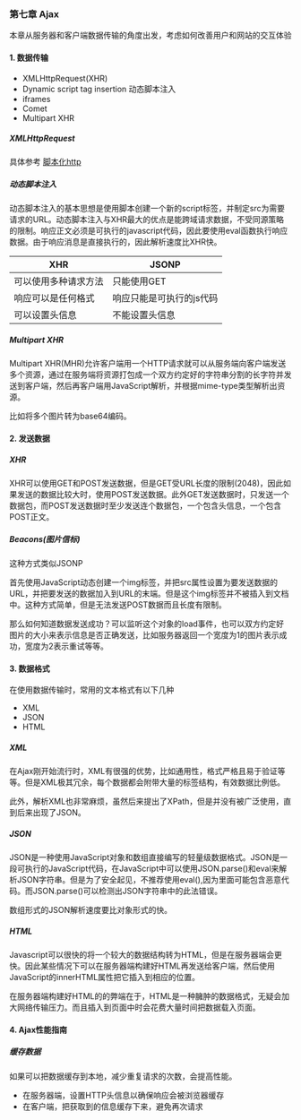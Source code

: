 ### 第七章 Ajax

本章从服务器和客户端数据传输的角度出发，考虑如何改善用户和网站的交互体验

#### 1. 数据传输

- XMLHttpRequest(XHR)
- Dynamic script tag insertion 动态脚本注入
- iframes
- Comet
- Multipart XHR

##### XMLHttpRequest

具体参考 [脚本化http](https://github.com/xswei/HTTP_Scripting)

##### 动态脚本注入

动态脚本注入的基本思想是使用脚本创建一个新的script标签，并制定src为需要请求的URL。动态脚本注入与XHR最大的优点是能跨域请求数据，不受同源策略的限制。响应正文必须是可执行的javascript代码，因此要使用eval函数执行响应数据。由于响应消息是直接执行的，因此解析速度比XHR快。

XHR | JSONP
--- | ---
可以使用多种请求方法 | 只能使用GET
响应可以是任何格式 | 响应只能是可执行的js代码
可以设置头信息 | 不能设置头信息

##### Multipart XHR

Multipart XHR(MHR)允许客户端用一个HTTP请求就可以从服务端向客户端发送多个资源，通过在服务端将资源打包成一个双方约定好的字符串分割的长字符并发送到客户端，然后再客户端用JavaScript解析，并根据mime-type类型解析出资源。

比如将多个图片转为base64编码。


#### 2. 发送数据

##### XHR

XHR可以使用GET和POST发送数据，但是GET受URL长度的限制(2048)，因此如果发送的数据比较大时，使用POST发送数据。此外GET发送数据时，只发送一个数据包，而POST发送数据时至少发送连个数据包，一个包含头信息，一个包含POST正文。

##### Beacons(图片信标)

这种方式类似JSONP

首先使用JavaScript动态创建一个img标签，并把src属性设置为要发送数据的URL，并把要发送的数据加入到URL的末端。但是这个img标签并不被插入到文档中。这种方式简单，但是无法发送POST数据而且长度有限制。

那么如何知道数据发送成功？可以监听这个对象的load事件，也可以双方约定好图片的大小来表示信息是否正确发送，比如服务器返回一个宽度为1的图片表示成功，宽度为2表示重试等等。

#### 3. 数据格式

在使用数据传输时，常用的文本格式有以下几种

- XML
- JSON
- HTML

##### XML

在Ajax刚开始流行时，XML有很强的优势，比如通用性，格式严格且易于验证等等。但是XML极其冗余，每个数据都会附带大量的标签结构，有效数据比例低。

此外，解析XML也非常麻烦，虽然后来提出了XPath，但是并没有被广泛使用，直到后来出现了JSON。

##### JSON

JSON是一种使用JavaScript对象和数组直接编写的轻量级数据格式。JSON是一段可执行的JavaScript代码，在JavaScript中可以使用JSON.parse()和eval来解析JSON字符串。但是为了安全起见，不推荐使用eval(),因为里面可能包含恶意代码。而JSON.parse()可以检测出JSON字符串中的此法错误。

数组形式的JSON解析速度要比对象形式的快。

##### HTML

Javascript可以很快的将一个较大的数据结构转为HTML，但是在服务器端会更快。因此某些情况下可以在服务器端构建好HTML再发送给客户端，然后使用JavaScript的innerHTML属性把它插入到相应的位置。

在服务器端构建好HTML的的弊端在于，HTML是一种臃肿的数据格式，无疑会加大网络传输压力。而且插入到页面中时会花费大量时间把数据载入页面。


#### 4. Ajax性能指南

##### 缓存数据

如果可以把数据缓存到本地，减少重复请求的次数，会提高性能。

- 在服务器端，设置HTTP头信息以确保响应会被浏览器缓存
- 在客户端，把获取到的信息缓存下来，避免再次请求








